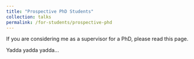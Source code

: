 ```yaml
---
title: "Prospective PhD Students"
collection: talks
permalink: /for-students/prospective-phd
---
```


If you are considering me as a supervisor for a PhD, please read this page.

Yadda yadda yadda...
